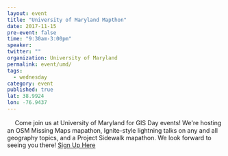 ```yaml
---
layout: event 
title: "University of Maryland Mapthon"
date: 2017-11-15
pre-event: false
time: "9:30am-3:00pm"
speaker:
twitter: ""
organization: University of Maryland
permalink: event/umd/
tags:
  - wednesday 
category: event
published: true
lat: 38.9924
lon: -76.9437
---
```

　
Come join us at University of Maryland for GIS Day events! We're hosting an OSM Missing Maps mapathon, Ignite-style lightning talks on any and all geography topics, and a Project Sidewalk mapathon. We look forward to seeing you there!
[Sign Up Here](http://openpoi.org/gaw2017/index.html)
